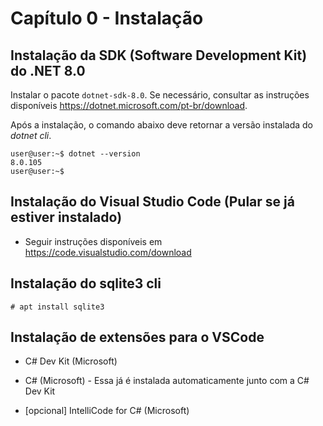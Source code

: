# Capítulo 0 - Instalação

## Instalação da SDK (Software Development Kit) do **.NET 8.0**
Instalar o pacote `dotnet-sdk-8.0`. Se necessário, consultar as instruções disponíveis https://dotnet.microsoft.com/pt-br/download.

Após a instalação, o comando abaixo deve retornar a versão instalada do *dotnet cli*.
```console
user@user:~$ dotnet --version
8.0.105
user@user:~$
```

## Instalação do Visual Studio Code (Pular se já estiver instalado)
- Seguir instruções disponíveis em https://code.visualstudio.com/download

## Instalação do sqlite3 cli
```console
# apt install sqlite3
```
## Instalação de extensões para o VSCode
- C# Dev Kit (Microsoft)

- C# (Microsoft) - Essa já é instalada automaticamente junto com a C# Dev Kit

- [opcional] IntelliCode for C# (Microsoft)
